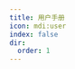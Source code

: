 ```yaml
---
title: 用户手册
icon: mdi:user
index: false
dir:
  order: 1
---
```


<!-- markdownlint-disable MD033 -->
<Redirect to="newbie" />
